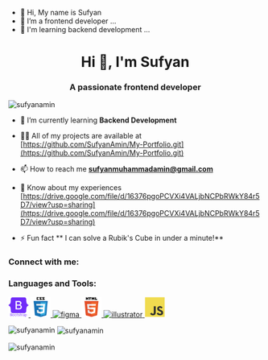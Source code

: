 - 👋 Hi, My name is Sufyan
- 👀 I’m a frontend developer ...
- 🌱 I'm learning backend development ...
  
<!---
SufyanAmin/SufyanAmin is a ✨ special ✨ repository because its `README.md` (this file) appears on your GitHub profile.
You can click the Preview link to take a look at your changes.
--->
<h1 align="center">Hi 👋, I'm Sufyan</h1>
<h3 align="center">A passionate frontend developer</h3>

<p align="left"> <img src="https://komarev.com/ghpvc/?username=sufyanamin&label=Profile%20views&color=0e75b6&style=flat" alt="sufyanamin" /> </p>

- 🌱 I’m currently learning **Backend Development**

- 👨‍💻 All of my projects are available at [https://github.com/SufyanAmin/My-Portfolio.git](https://github.com/SufyanAmin/My-Portfolio.git)

- 📫 How to reach me **sufyanmuhammadamin@gmail.com**

- 📄 Know about my experiences [https://drive.google.com/file/d/16376pgoPCVXi4VALjbNCPbRWkY84r5D7/view?usp=sharing](https://drive.google.com/file/d/16376pgoPCVXi4VALjbNCPbRWkY84r5D7/view?usp=sharing)

- ⚡ Fun fact ** I can solve a Rubik's Cube in under a minute!**

<h3 align="left">Connect with me:</h3>
<p align="left">
</p>

<h3 align="left">Languages and Tools:</h3>
<p align="left"> <a href="https://getbootstrap.com" target="_blank" rel="noreferrer"> <img src="https://raw.githubusercontent.com/devicons/devicon/master/icons/bootstrap/bootstrap-plain-wordmark.svg" alt="bootstrap" width="40" height="40"/> </a> <a href="https://www.w3schools.com/css/" target="_blank" rel="noreferrer"> <img src="https://raw.githubusercontent.com/devicons/devicon/master/icons/css3/css3-original-wordmark.svg" alt="css3" width="40" height="40"/> </a> <a href="https://www.figma.com/" target="_blank" rel="noreferrer"> <img src="https://www.vectorlogo.zone/logos/figma/figma-icon.svg" alt="figma" width="40" height="40"/> </a> <a href="https://www.w3.org/html/" target="_blank" rel="noreferrer"> <img src="https://raw.githubusercontent.com/devicons/devicon/master/icons/html5/html5-original-wordmark.svg" alt="html5" width="40" height="40"/> </a> <a href="https://www.adobe.com/in/products/illustrator.html" target="_blank" rel="noreferrer"> <img src="https://www.vectorlogo.zone/logos/adobe_illustrator/adobe_illustrator-icon.svg" alt="illustrator" width="40" height="40"/> </a> <a href="https://developer.mozilla.org/en-US/docs/Web/JavaScript" target="_blank" rel="noreferrer"> <img src="https://raw.githubusercontent.com/devicons/devicon/master/icons/javascript/javascript-original.svg" alt="javascript" width="40" height="40"/> </a> </p>

<p><img align="left" src="https://github-readme-stats.vercel.app/api/top-langs?username=sufyanamin&show_icons=true&locale=en&layout=compact" alt="sufyanamin" /></p>

<p>&nbsp;<img align="center" src="https://github-readme-stats.vercel.app/api?username=sufyanamin&show_icons=true&locale=en" alt="sufyanamin" /></p>

<p><img align="center" src="https://github-readme-streak-stats.herokuapp.com/?user=sufyanamin&" alt="sufyanamin" /></p>
